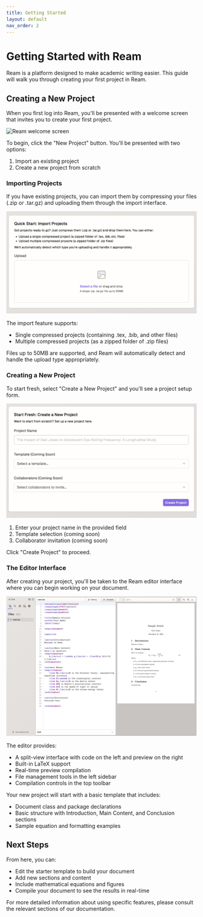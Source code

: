 ```yaml
---
title: Getting Started
layout: default
nav_order: 2
---
```


# Getting Started with Ream

Ream is a platform designed to make academic writing easier. This guide will walk you through creating your first project in Ream.

## Creating a New Project

When you first log into Ream, you'll be presented with a welcome screen that invites you to create your first project.

![Ream welcome screen](05de1bc1f7.png)

To begin, click the "New Project" button. You'll be presented with two options:

1. Import an existing project
2. Create a new project from scratch

### Importing Projects

If you have existing projects, you can import them by compressing your files (.zip or .tar.gz) and uploading them through the import interface.

![Import projects screen](0a2e5f8647.png)

The import feature supports:
- Single compressed projects (containing .tex, .bib, and other files)
- Multiple compressed projects (as a zipped folder of .zip files)

Files up to 50MB are supported, and Ream will automatically detect and handle the upload type appropriately.

### Creating a New Project

To start fresh, select "Create a New Project" and you'll see a project setup form.

![New project creation screen](45fc594a5f.png)

1. Enter your project name in the provided field
2. Template selection (coming soon)
3. Collaborator invitation (coming soon)

Click "Create Project" to proceed.

### The Editor Interface

After creating your project, you'll be taken to the Ream editor interface where you can begin working on your document.

![Ream editor interface](ea562411c7.png)

The editor provides:
- A split-view interface with code on the left and preview on the right
- Built-in LaTeX support
- Real-time preview compilation
- File management tools in the left sidebar
- Compilation controls in the top toolbar

Your new project will start with a basic template that includes:
- Document class and package declarations
- Basic structure with Introduction, Main Content, and Conclusion sections
- Sample equation and formatting examples

## Next Steps

From here, you can:
- Edit the starter template to build your document
- Add new sections and content
- Include mathematical equations and figures
- Compile your document to see the results in real-time

For more detailed information about using specific features, please consult the relevant sections of our documentation.